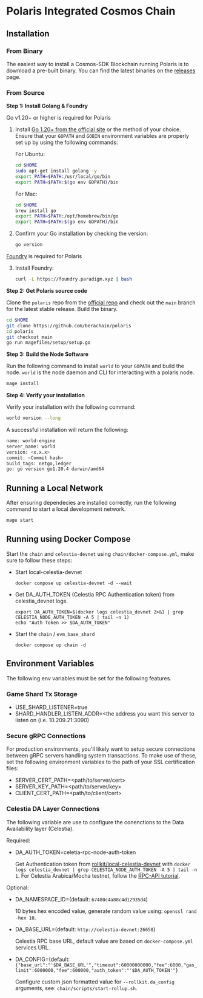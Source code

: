 # Polaris Integrated Cosmos Chain

## Installation

### From Binary

The easiest way to install a Cosmos-SDK Blockchain running Polaris is to download a pre-built binary. You can find the latest binaries on the [releases](https://github.com/polaris/releases) page.

### From Source

**Step 1: Install Golang & Foundry**

Go v1.20+ or higher is required for Polaris

1. Install [Go 1.20+ from the official site](https://go.dev/dl/) or the method of your choice. Ensure that your `GOPATH` and `GOBIN` environment variables are properly set up by using the following commands:

   For Ubuntu:

   ```sh
   cd $HOME
   sudo apt-get install golang -y
   export PATH=$PATH:/usr/local/go/bin
   export PATH=$PATH:$(go env GOPATH)/bin
   ```

   For Mac:

   ```sh
   cd $HOME
   brew install go
   export PATH=$PATH:/opt/homebrew/bin/go
   export PATH=$PATH:$(go env GOPATH)/bin
   ```

2. Confirm your Go installation by checking the version:

   ```sh
   go version
   ```

[Foundry](https://book.getfoundry.sh/getting-started/installation) is required for Polaris

3. Install Foundry:
   ```sh
   curl -L https://foundry.paradigm.xyz | bash
   ```

**Step 2: Get Polaris source code**

Clone the `polaris` repo from the [official repo](https://github.com/berachain/polaris/) and check
out the `main` branch for the latest stable release.
Build the binary.

```bash
cd $HOME
git clone https://github.com/berachain/polaris
cd polaris
git checkout main
go run magefiles/setup/setup.go
```

**Step 3: Build the Node Software**

Run the following command to install `world` to your `GOPATH` and build the node. `world` is the node daemon and CLI for interacting with a polaris node.

```bash
mage install
```

**Step 4: Verify your installation**

Verify your installation with the following command:

```bash
world version --long
```

A successful installation will return the following:

```bash
name: world-engine
server_name: world
version: <x.x.x>
commit: <Commit hash>
build_tags: netgo,ledger
go: go version go1.20.4 darwin/amd64
```

## Running a Local Network

After ensuring dependecies are installed correctly, run the following command to start a local development network.

```bash
mage start
```

## Running using Docker Compose

Start the `chain` and `celestia-devnet` using `chain/docker-compose.yml`, make sure to follow these steps:
- Start local-celestia-devnet
  ```
  docker compose up celestia-devnet -d --wait
  ```

- Get DA_AUTH_TOKEN (Celestia RPC Authentication token) from celestia_devnet logs.
  ```
  export DA_AUTH_TOKEN=$(docker logs celestia_devnet 2>&1 | grep CELESTIA_NODE_AUTH_TOKEN -A 5 | tail -n 1)
  echo "Auth Token >> $DA_AUTH_TOKEN"
  ```

- Start the `chain` / `evm_base_shard`
  ```
  docker compose up chain -d
  ```



## Environment Variables
The following env variables must be set for the following features.

### Game Shard Tx Storage
- USE_SHARD_LISTENER=true
- SHARD_HANDLER_LISTEN_ADDR=<the address you want this server to listen on (i.e. 10.209.21:3090)

### Secure gRPC Connections
For production environments, you'll likely want to setup secure connections between gRPC servers handling system transactions.
To make use of these, set the following environment variables to the path of your SSL certification files:
- SERVER_CERT_PATH=<path/to/server/cert>
- SERVER_KEY_PATH=<path/to/server/key>
- CLIENT_CERT_PATH=<path/to/client/cert>

### Celestia DA Layer Connections
The following variable are use to configure the conenctions to the Data Availability layer (Celestia).

Required:

- DA_AUTH_TOKEN=celetia-rpc-node-auth-token

   Get Authentication token from [rollkit/local-celestia-devnet](https://github.com/rollkit/local-celestia-devnet) with `docker logs celestia_devnet | grep CELESTIA_NODE_AUTH_TOKEN -A 5 | tail -n 1`.
   For Celestia Arabica/Mocha testnet, follow the [RPC-API tutorial](https://docs.celestia.org/developers/rpc-tutorial/#auth-token).

Optional:

- DA_NAMESPACE_ID=(default: `67480c4a88c4d12935d4`)

  10 bytes hex encoded value, generate random value using: `openssl rand -hex 10`.

- DA_BASE_URL=(default: `http://celestia-devnet:26658`)

  Celestia RPC base URL, default value are based on `docker-compose.yml` services URL.

- DA_CONFIG=(default: `{"base_url":"'$DA_BASE_URL'","timeout":60000000000,"fee":6000,"gas_limit":6000000,"fee":600000,"auth_token":"'$DA_AUTH_TOKEN'"}`

  Configure custom json formatted value for `--rollkit.da_config` arguments, see: `chain/scripts/start-rollup.sh`.
